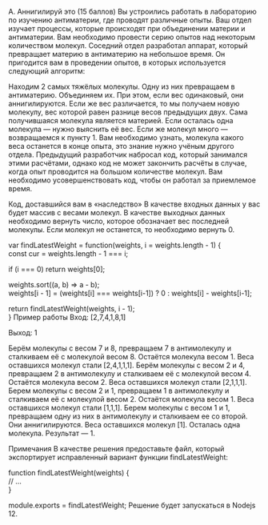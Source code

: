 A. Аннигилируй это (15 баллов)
Вы устроились работать в лабораторию по изучению антиматерии, где проводят различные опыты. Ваш отдел изучает процессы, которые происходят при объединении материи и антиматерии. Вам необходимо провести серию опытов над некоторым количеством молекул.
Соседний отдел разработал аппарат, который превращает материю в антиматерию на небольшое время. Он пригодится вам в проведении опытов, в которых используется следующий алгоритм:

Находим 2 самых тяжёлых молекулы.
Одну из них превращаем в антиматерию.
Объединяем их. При этом, если вес одинаковый, они аннигилируются. Если же вес различается, то мы получаем новую молекулу, вес которой равен разнице весов предыдущих двух. Сама получившаяся молекула является материей.
Если осталась одна молекула — нужно выяснить её вес. Если же молекул много — возвращаемся к пункту 1.
Вам необходимо узнать, молекула какого веса останется в конце опыта, это знание нужно учёным другого отдела.
Предыдущий разработчик набросал код, который занимался этими расчётами, однако код не может закончить расчёты в случае, когда опыт проводится на большом количестве молекул. Вам необходимо усовершенствовать код, чтобы он работал за приемлемое время.

Код, доставшийся вам в «наследство»
В качестве входных данных у вас будет массив с весами молекул. В качестве выходных данных необходимо вернуть число, которое обозначает вес последней молекулы. Если молекул не останется, то необходимо вернуть 0.

var findLatestWeight = function(weights, i = weights.length - 1) {  
  const cur = weights.length - 1 === i;  
 
  if (i === 0) return weights[0];  
 
  weights.sort((a, b) => a - b);  
  weights[i - 1] = (weights[i] === weights[i-1]) ? 0 : weights[i] - weights[i-1];  
 
  return findLatestWeight(weights, i - 1);  
}
Пример работы
Вход: [2,7,4,1,8,1]

Выход: 1

Берём молекулы с весом 7 и 8, превращаем 7 в антимолекулу и сталкиваем её с молекулой весом 8. Остаётся молекула весом 1. Веса оставшихся молекул стали [2,4,1,1,1]. Берём молекулы с весом 2 и 4, превращаем 2 в антимолекулу и сталкиваем её с молекулой весом 4. Остаётся молекула весом 2. Веса оставшихся молекул стали [2,1,1,1]. Берем молекулы с весом 2 и 1, превращаем 1 в антимолекулу и сталкиваем её с молекулой весом 2. Остаётся молекула весом 1. Веса оставшихся молекул стали [1,1,1]. Берем молекулы с весом 1 и 1, превращаем одну из них в антимолекулу и сталкиваем ее со второй. Они аннигилируются. Веса оставшихся молекул [1]. Осталась одна молекула. Результат — 1.

Примечания
В качестве решения предоставьте файл, который экспортирует исправленный вариант функции findLatestWeight:

function findLatestWeight(weights) {  
  // ...  
}  
 
module.exports = findLatestWeight;
Решение будет запускаться в Nodejs 12.
